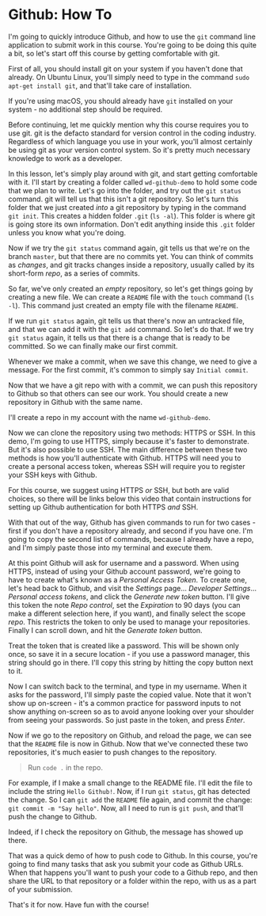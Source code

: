 # Github: How To

I'm going to quickly introduce Github, and how to use the `git` command line application to submit work in this course. You're going to be doing this quite a bit, so let's start off this course by getting comfortable with git.

First of all, you should install git on your system if you haven't done that already. On Ubuntu Linux, you'll simply need to type in the command `sudo apt-get install git`, and that'll take care of installation.

If you're using macOS, you should already have `git` installed on your system - no additional step should be required.

Before continuing, let me quickly mention why this course requires you to use git. git is the defacto standard for version control in the coding industry. Regardless of which language you use in your work, you'll almost certainly be using git as your version control system. So it's pretty much necessary knowledge to work as a developer.

In this lesson, let's simply play around with git, and start getting comfortable with it. I'll start by creating a folder called `wd-github-demo` to hold some code that we plan to write. Let's go into the folder, and try out the `git status` command. git will tell us that this isn't a git repository. So let's turn this folder that we just created _into_ a git repository by typing in the command `git init`. This creates a hidden folder `.git` (`ls -al`). This folder is where git is going store its own information. Don't edit anything inside this `.git` folder unless you know what you're doing.

Now if we try the `git status` command again, git tells us that we're on the branch `master`, but that there are no commits yet. You can think of commits as _changes_, and git tracks changes inside a repository, usually called by its short-form _repo_, as a series of commits.

So far, we've only created an _empty_ repository, so let's get things going by creating a new file. We can create a `README` file with the `touch` command (`ls -l`). This command just created an empty file with the filename `README`.

If we run `git status` again, git tells us that there's now an untracked file, and that we can add it with the `git add` command. So let's do that. If we try `git status` again, it tells us that there is a change that is ready to be committed. So we can finally make our first commit.

Whenever we make a commit, when we save this change, we need to give a message. For the first commit, it's common to simply say `Initial commit`.

Now that we have a git repo with with a commit, we can push this repository to Github so that others can see our work. You should create a new repository in Github with the same name.

I'll create a repo in my account with the name `wd-github-demo`.

Now we can clone the repository using two methods: HTTPS or SSH. In this demo, I'm going to use HTTPS, simply because it's faster to demonstrate. But it's also possible to use SSH. The main difference between these two methods is how you'll authenticate with Github. HTTPS will need you to create a personal access token, whereas SSH will require you to register your SSH keys with Github.

For this course, we suggest using HTTPS _or_ SSH, but both are valid choices, so there will be links below this video that contain instructions for setting up Github authentication for both HTTPS _and_ SSH.

With that out of the way, Github has given commands to run for two cases - first if you don't have a repository already, and second if you have one. I'm going to copy the second list of commands, because I already have a repo, and I'm simply paste those into my terminal and execute them.

At this point Github will ask for username and a password. When using HTTPS, instead of using your Github account password, we're going to have to create what's known as a _Personal Access Token_. To create one, let's head back to Github, and visit the _Settings_ page... _Developer Settings_... _Personal access tokens_, and click the _Generate new token_ button. I'll give this token the note _Repo control_, set the _Expiration_ to 90 days (you can make a different selection here, if you want), and finally select the scope _repo_. This restricts the token to only be used to manage your repositories. Finally I can scroll down, and hit the _Generate token_ button.

Treat the token that is created like a password. This will be shown only once, so save it in a secure location - if you use a password manager, this string should go in there. I'll copy this string by hitting the copy button next to it.

Now I can switch back to the terminal, and type in my username. When it asks for the password, I'll simply paste the copied value. Note that it won't show up on-screen - it's a common practice for password inputs to not show anything on-screen so as to avoid anyone looking over your shoulder from seeing your passwords. So just paste in the token, and press _Enter_.

Now if we go to the repository on Github, and reload the page, we can see that the `README` file is now in Github. Now that we've connected these two repositories, it's much easier to push changes to the repository.

> Run `code .` in the repo.

For example, if I make a small change to the README file. I'll edit the file to include the string `Hello Github!`. Now, if I run `git status`, git has detected the change. So I can `git add` the `README` file again, and commit the change: `git commit -m "Say hello"`. Now, all I need to run is `git push`, and that'll push the change to Github.

Indeed, if I check the repository on Github, the message has showed up there.

That was a quick demo of how to push code to Github. In this course, you're going to find many tasks that ask you submit your code as Github URLs. When that happens you'll want to push your code to a Github repo, and then share the URL to that repository or a folder within the repo, with us as a part of your submission.

That's it for now. Have fun with the course!
